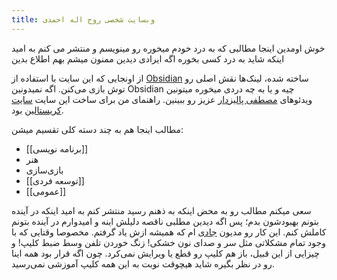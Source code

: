 ```yaml
---
title: وبسایت شخصی روح اله احمدی
---
```


خوش اومدین
اینجا مطالبی که به درد خودم میخوره رو مینویسم و منتشر می کنم به امید اینکه شاید به درد کسی بخوره
اگه ایرادی دیدین ممنون میشم بهم اطلاع بدین


از اونجایی که این سایت با استفاده از [Obsidian](https://obsidian.md/) ساخته شده، لینک‌ها نقش اصلی رو توش بازی می‌کنن. اگه نمیدونین Obsidian چیه و یا به چه دردی میخوره میتونین ویدئوهای [مصطفی پالیزدار](https://www.youtube.com/@mdotpali/videos) عزیز رو ببینین. 
راهنمای من برای ساخت این سایت  [سایت کریستالین](https://blog.eledah.ir/) بود.

مطالب اینجا هم به چند دسته کلی تقسیم میشن:
- [[برنامه نویسی]]
-  هنر
-  بازی‌سازی
- [[توسعه فردی]]
- [[عمومی]]


سعی میکنم مطالب رو به محض اینکه به ذهنم رسید منتشر کنم به امید اینکه در آینده بتونم بهبودشون بدم؛ پس اگه دیدین مطلبی ناقصه دلیلش اینه و امیدوارم در آینده بتونم کاملش کنم. این کار رو مدیون [جادی](https://jadi.net/) ام که همیشه ازش یاد گرفتم. مخصوصا وقتایی که با وجود تمام مشکلاتی مثل سر و صدای نون خشکی! زنگ خوردن تلفن وسط ضبط کلیپ! و چیزایی از این قبیل، باز هم کلیپ رو قطع یا ویرایش نمی‌کرد. چون اگه قرار بود همه اینا رو در نظر بگیره شاید هیچوقت نوبت به این همه کلیپ آموزشی نمی‌رسید.


